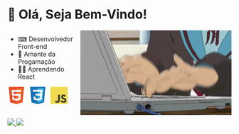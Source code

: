 # 👊 Olá, Seja Bem-Vindo! 


<img src = "banner.gif" width = "340px" align = "right">

##

- ⌨ Desenvolvedor Front-end
- 💙 Amante da Progamação
- 👨‍💻 Aprendendo React

<div>
  <img src="https://github.com/devicons/devicon/blob/master/icons/html5/html5-original.svg" title="HTML5" alt="HTML" width="40" height="40"/>&nbsp;
  <img src="https://github.com/devicons/devicon/blob/master/icons/css3/css3-original.svg" title="CSS" alt="CSS" width="40" height="40"/>&nbsp;
  <img src="https://github.com/devicons/devicon/blob/master/icons/javascript/javascript-original.svg" title="JavaScript" alt="JavaScript" width="40" height="40"/>&nbsp;
</div>

##

<div>
  <a href="https://github.com/AgnaldoSodre">
  <img height="180em" src="https://github-readme-stats.vercel.app/api?username=agnaldosodre&show_icons=true&theme=dark&include_all_commits=true&count_private=true"/>
  <img height="180em" src="https://github-readme-stats.vercel.app/api/top-langs/?username=agnaldosodre&layout=compact&langs_count=16&theme=dark"/>
</div>
